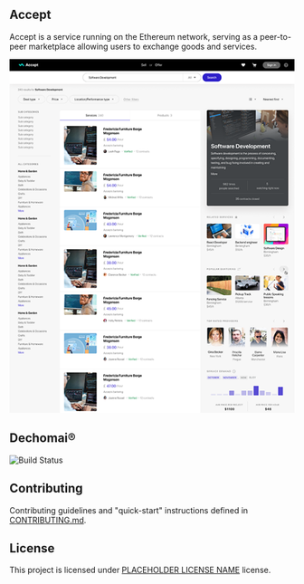 ## Accept
Accept is a service running on the Ethereum network, serving as a peer-to-peer marketplace allowing users to exchange goods and services.

<p align="center">
    <img height="max" src="./client/src/assets/AcceptNewSearch.png"/>
</p>

## Dechomai&reg;

![Build Status](https://codebuild.eu-west-2.amazonaws.com/badges?uuid=eyJlbmNyeXB0ZWREYXRhIjoiYTMwcllJWkQxVlphbEpxYVZ1ck5JRWFzOUtFVVM0V2l0ZTdmOExDcnNIWGhNTjRTNmtGTkpZUTE1Rk91MmdrYVJaMHRwKzRuclQvYm9Yc21RY3JOU29VPSIsIml2UGFyYW1ldGVyU3BlYyI6IjhrNTc0K1hmS3Bzd0Jtd2oiLCJtYXRlcmlhbFNldFNlcmlhbCI6MX0%3D&branch=develop)

## Contributing

Contributing guidelines and "quick-start" instructions defined in [CONTRIBUTING.md](CONTRIBUTING.md).

## License

This project is licensed under [PLACEHOLDER LICENSE NAME](LICENSE) license.
